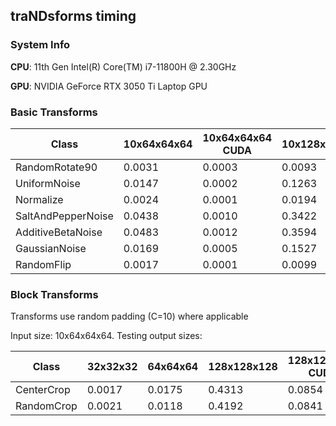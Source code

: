 ## traNDsforms timing

### System Info

**CPU**: 11th Gen Intel(R) Core(TM) i7-11800H @ 2.30GHz

**GPU**: NVIDIA GeForce RTX 3050 Ti Laptop GPU

### Basic Transforms

| Class | 10x64x64x64 | 10x64x64x64 CUDA | 10x128x128x128 | 10x128x128x128 CUDA |
|-------|-------------|------------------|----------------|---------------------|
| RandomRotate90 | 0.0031 | 0.0003 | 0.0093 | 0.0001 |
| UniformNoise | 0.0147 | 0.0002 | 0.1263 | 0.0003 |
| Normalize | 0.0024 | 0.0001 | 0.0194 | 0.0000 |
| SaltAndPepperNoise | 0.0438 | 0.0010 | 0.3422 | 0.0055 |
| AdditiveBetaNoise | 0.0483 | 0.0012 | 0.3594 | 0.0086 |
| GaussianNoise | 0.0169 | 0.0005 | 0.1527 | 0.0026 |
| RandomFlip | 0.0017 | 0.0001 | 0.0099 | 0.0000 |


### Block Transforms

Transforms use random padding (C=10) where applicable

Input size: 10x64x64x64. Testing output sizes:

| Class | 32x32x32 | 64x64x64 | 128x128x128 | 128x128x128 CUDA |
|-------|----------|----------|-------------|------------------|
| CenterCrop | 0.0017 | 0.0175 | 0.4313 | 0.0854 |
| RandomCrop | 0.0021 | 0.0118 | 0.4192 | 0.0841 |

